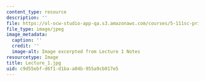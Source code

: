 ```yaml
---
content_type: resource
description: ''
file: https://ol-ocw-studio-app-qa.s3.amazonaws.com/courses/5-111sc-principles-of-chemical-science-fall-2014/c9d55ebfd6f1d1baa04b955a9cb017e5_Lecture_1.jpg
file_type: image/jpeg
image_metadata:
  caption: ''
  credit: ''
  image-alt: Image excerpted from Lecture 1 Notes
resourcetype: Image
title: Lecture_1.jpg
uid: c9d55ebf-d6f1-d1ba-a04b-955a9cb017e5
---
```

